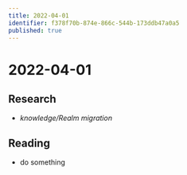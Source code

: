 ```yaml
---
title: 2022-04-01
identifier: f378f70b-874e-866c-544b-173ddb47a0a5
published: true
---
```


# 2022-04-01

## Research

* *knowledge/Realm migration*

## Reading

* do something
